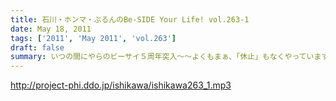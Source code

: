 ```yaml
---
title: 石川・ホンマ・ぶるんのBe-SIDE Your Life! vol.263-1
date: May 18, 2011
tags: ['2011', 'May 2011', 'vol.263']
draft: false
summary: いつの間にやらのビーサイ５周年突入～～よくもまぁ、「休止」もなくやっていますな。今週も、いつもどおりの収録・配信デス。NAMAE
---
```


http://project-phi.ddo.jp/ishikawa/ishikawa263_1.mp3
